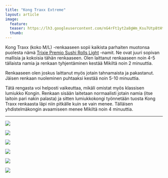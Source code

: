 ```yaml
---
title: "Kong Traxx Extreme"
layout: article
image:
  feature:
  teaser: https://lh3.googleusercontent.com/nG4rFt1yt2a8gWm_Ksu7Utp8tHt6aEDX9cV6sSoFhfI=w245
  thumb:
---
```


Kong Traxx (koko M/L) -renkaaseen sopii kaikista parhaiten muotonsa puolesta nämä [Trixie Premio Sushi Rolls Light](http://www.zooplus.fi/shop/koirat/luut/kala_puruherkut/202203) -namit. Ne ovat juuri sopivan mallisia ja kokoisia tähän renkaaseen. Olen laittanut renkaaseen noin 4-5 tällaista namia ja renkaan tyhjentäminen kestää Mikiltä noin 2 minuuttia.

Renkaaseen olen joskus laittanut myös jotain tahnamaista ja pakastanut. Jäisen renkaan nuoleminen puhtaaksi kestää noin 5-10 minuuttia.

Tätä rengasta voi helposti vaikeuttaa, mikäli omistat myös klassisen lumiukko Kongin. Renkaan sisään laitetaan normaalisti jotain namia (itse laitoin pari nakin palasta) ja sitten lumiukkokongi työnnetään tuosta Kong Traxx renkaasta läpi niin pitkälle kuin se vain menee. Tälläisen yhdistelmäkongin avaamiseen menee Mikiltä noin 4 minuuttia.

---

[![](https://lh3.googleusercontent.com/h_I8lUpNFkzDzBWdTBxXXZhuOKNseHPhq5Xs-5OosNA=w800)](https://lh3.googleusercontent.com/h_I8lUpNFkzDzBWdTBxXXZhuOKNseHPhq5Xs-5OosNA=s0)

[![](https://lh3.googleusercontent.com/RRq7x1RTWHr0oo4EDEf3Z_8jEN_mIRQo_3Jp9r-jt_0=w800)](/https://lh3.googleusercontent.com/RRq7x1RTWHr0oo4EDEf3Z_8jEN_mIRQo_3Jp9r-jt_0=s0)

[![](https://lh3.googleusercontent.com/lkpUhNcZ50Gvnsvwv9-R4Fj8gc6toD5L_kmJO7x9-Xk=w800)](https://lh3.googleusercontent.com/lkpUhNcZ50Gvnsvwv9-R4Fj8gc6toD5L_kmJO7x9-Xk=s0)

[![](https://lh3.googleusercontent.com/6LGnIFcmdzzcB6pEOO3w29oBJoNCNEUUJSVV29ultT0=w800)](https://lh3.googleusercontent.com/6LGnIFcmdzzcB6pEOO3w29oBJoNCNEUUJSVV29ultT0=s0)

[![](https://lh3.googleusercontent.com/4PoB_Q-I7yOj6U4LFXaFw1ndpAi7EUIY8AL8p1wXwN0=w800)](https://lh3.googleusercontent.com/4PoB_Q-I7yOj6U4LFXaFw1ndpAi7EUIY8AL8p1wXwN0=s0)

[![](https://lh3.googleusercontent.com/bQl_GyxIRrTxrELNNNkjubF8d22P07TXs_W7_AwVHAg=w800)](https://lh3.googleusercontent.com/bQl_GyxIRrTxrELNNNkjubF8d22P07TXs_W7_AwVHAg=s0)
